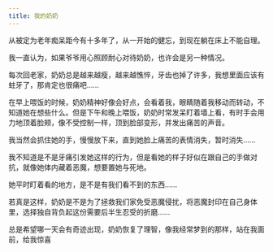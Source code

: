 ```yaml
---
title: 我的奶奶
---
```


从被定为老年痴呆距今有十多年了，从一开始的健忘，到现在躺在床上不能自理。

我一直认为，如果爷爷用心照顾耐心对待奶奶，也许会是另一种情况。

每次回老家，奶奶总是越来越瘦，越来越憔悴，牙齿也掉了许多，我想里面应该有蛀牙了，那肯定也很痛吧……

在早上喂饭的时候，奶奶精神好像会好点，会看着我，眼睛随着我移动而转动，不知道她在想些什么。但是下午和晚上喂饭，奶奶时常发呆盯着墙上看，有时手会用力地顶着脸颊，像不受控制一样，顶到脸部变形，并发出痛苦的声音。

我当然会抓住她的手，慢慢放下来，直到她脸上痛苦的表情消失，暂时消失……

我不知道是不是牙痛引发她这样的行为，但是看她的样子好似在跟自己的手做对抗，就像她体内藏着恶魔，想要置她与死地。

她平时盯着看的地方，是不是有我们看不到的东西……

若真是这样，奶奶是不是为了拯救我们家免受恶魔侵扰，将恶魔封印在自己身体里，选择独自背负起这份需要后半生忍受的折磨……

总是希望哪一天会有奇迹出现，奶奶恢复了理智，像我经常梦到的那样，站在我面前，给我惊喜